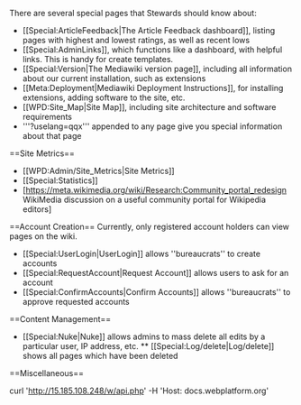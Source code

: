 There are several special pages that Stewards should know about:
* [[Special:ArticleFeedback|The Article Feedback dashboard]], listing pages with highest and lowest ratings, as well as recent lows 
* [[Special:AdminLinks]], which functions like a dashboard, with helpful links. This is handy for create templates. 
* [[Special:Version|The Mediawiki version page]], including all information about our current installation, such as extensions
* [[Meta:Deployment|Mediawiki Deployment Instructions]], for installing extensions, adding software to the site, etc.
* [[WPD:Site_Map|Site Map]], including site architecture and software requirements
* '''?uselang=qqx''' appended to any page give you special information about that page

==Site Metrics==
* [[WPD:Admin/Site_Metrics|Site Metrics]]
* [[Special:Statistics]]
* [https://meta.wikimedia.org/wiki/Research:Community_portal_redesign WikiMedia discussion on a useful community portal for Wikipedia editors]

==Account Creation==
Currently, only registered account holders can view pages on the wiki.
* [[Special:UserLogin|UserLogin]] allows ''bureaucrats'' to create accounts
* [[Special:RequestAccount|Request Account]] allows users to ask for an account
* [[Special:ConfirmAccounts|Confirm Accounts]] allows ''bureaucrats'' to approve requested accounts

==Content Management==
* [[Special:Nuke|Nuke]] allows admins to mass delete all edits by a particular user, IP address, etc.
** [[Special:Log/delete|Log/delete]] shows all pages which have been deleted

==Miscellaneous==

 curl 'http://15.185.108.248/w/api.php' -H 'Host: docs.webplatform.org'